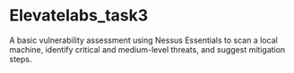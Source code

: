 # Elevatelabs_task3
A basic vulnerability assessment using Nessus Essentials to scan a local machine, identify critical and medium-level threats, and suggest mitigation steps.
